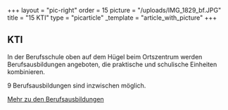 +++
layout = "pic-right"
order = 15
picture = "/uploads/IMG_1829_bf.JPG"
title = "15 KTI"
type = "picarticle"
_template = "article_with_picture"
+++

## KTI

In der Berufsschule oben auf dem Hügel beim Ortszentrum werden Berufsausbildungen angeboten, die praktische und schulische Einheiten kombinieren.

9 Berufsausbildungen sind inzwischen möglich.

[Mehr zu den Berufsausbildungen](/projekte/berufsausbildungen "Berufsausbildungen")
